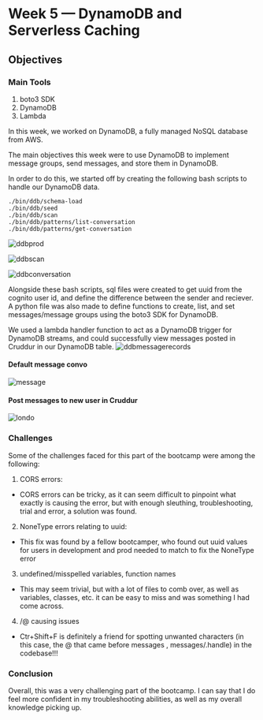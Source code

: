 # Week 5 — DynamoDB and Serverless Caching

## Objectives

### Main Tools

<ol>
  <li>boto3 SDK</li>
  <li>DynamoDB</li>
  <li>Lambda</li>
</ol>

In this week, we worked on DynamoDB, a fully managed NoSQL database from AWS.

The main objectives this week were to use DynamoDB to implement message groups, send messages, and store them in DynamoDB.

In order to do this, we started off by creating the following bash scripts to handle our DynamoDB data.

```
./bin/ddb/schema-load
./bin/ddb/seed
./bin/ddb/scan
./bin/ddb/patterns/list-conversation
./bin/ddb/patterns/get-conversation

```
![ddbprod](https://user-images.githubusercontent.com/125153369/230673932-06c3b280-75a7-4034-9c5a-eb712dca14b6.PNG)

![ddbscan](https://user-images.githubusercontent.com/125153369/230673909-5fec5ae3-816b-466f-b9e5-13e254ee9300.PNG)

![ddbconversation](https://user-images.githubusercontent.com/125153369/230673885-19c7087f-c08c-42c1-a010-a03dafd89d61.PNG)

Alongside these bash scripts, sql files were created to get uuid from the cognito user id, and define the difference between the sender and reciever.
A python file was also made to define functions to create, list, and set messages/message groups using the boto3 SDK for DynamoDB. 

We used a lambda handler function to act as a DynamoDB trigger for DynamoDB streams, and could successfully view messages posted in Cruddur in our DynamoDB table.
![ddbmessagerecords](https://user-images.githubusercontent.com/125153369/230673782-603779a4-681a-44c3-be35-f7b699d767ec.PNG)

#### Default message convo
![message](https://user-images.githubusercontent.com/125153369/230673972-149b88dc-74e6-4d9b-89be-68560081b6da.PNG)

#### Post messages to new user in Cruddur
![londo](https://user-images.githubusercontent.com/125153369/230673724-b448d932-312a-42a5-a582-49def53a4465.PNG)


### Challenges

Some of the challenges faced for this part of the bootcamp were among the following:

1. CORS errors:
  * CORS errors can be tricky, as it can seem difficult to pinpoint what exactly is causing the error, but with enough sleuthing, troubleshooting, trial and error, a     solution was found.
2. NoneType errors relating to uuid:
  * This fix was found by a fellow bootcamper, who found out uuid values for users in development and prod needed to match to fix the NoneType error 
3. undefined/misspelled variables, function names
  * This may seem trivial, but with a lot of files to comb over, as well as variables, classes, etc. it can be easy to miss and was something I had come across.
4. /@ causing issues
  * Ctr+Shift+F is definitely a friend for spotting unwanted characters (in this case, the @ that came before messages , messages/.handle) in the codebase!!! 



### Conclusion

Overall, this was a very challenging part of the bootcamp. I can say that I do feel more confident in my troubleshooting abilities, as well as my overall knowledge  picking up. 


